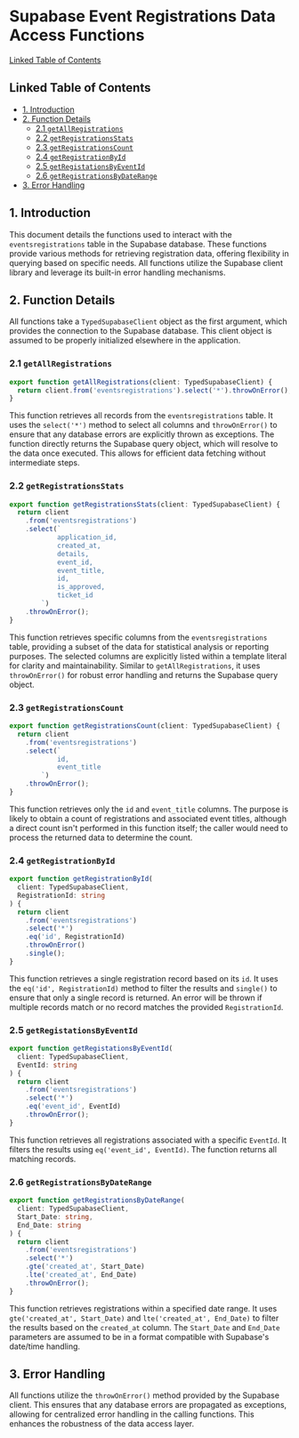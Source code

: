 # Supabase Event Registrations Data Access Functions

[Linked Table of Contents](#linked-table-of-contents)

## Linked Table of Contents

* [1. Introduction](#1-introduction)
* [2. Function Details](#2-function-details)
    * [2.1 `getAllRegistrations`](#21-getallregistrations)
    * [2.2 `getRegistrationsStats`](#22-getregistrationsstats)
    * [2.3 `getRegistrationsCount`](#23-getregistrationscount)
    * [2.4 `getRegistrationById`](#24-getregistrationbyid)
    * [2.5 `getRegistationsByEventId`](#25-getregistationsbyeventid)
    * [2.6 `getRegistrationsByDateRange`](#26-getregistrationsbydaterange)
* [3. Error Handling](#3-error-handling)


## 1. Introduction

This document details the functions used to interact with the `eventsregistrations` table in the Supabase database.  These functions provide various methods for retrieving registration data, offering flexibility in querying based on specific needs.  All functions utilize the Supabase client library and leverage its built-in error handling mechanisms.


## 2. Function Details

All functions take a `TypedSupabaseClient` object as the first argument, which provides the connection to the Supabase database.  This client object is assumed to be properly initialized elsewhere in the application.

### 2.1 `getAllRegistrations`

```typescript
export function getAllRegistrations(client: TypedSupabaseClient) {
  return client.from('eventsregistrations').select('*').throwOnError();
}
```

This function retrieves all records from the `eventsregistrations` table.  It uses the `select('*')` method to select all columns and `throwOnError()` to ensure that any database errors are explicitly thrown as exceptions.  The function directly returns the Supabase query object, which will resolve to the data once executed.  This allows for efficient data fetching without intermediate steps.

### 2.2 `getRegistrationsStats`

```typescript
export function getRegistrationsStats(client: TypedSupabaseClient) {
  return client
    .from('eventsregistrations')
    .select(`
            application_id,
            created_at,
            details,
            event_id,
            event_title,
            id,
            is_approved,
            ticket_id
        `)
    .throwOnError();
}
```

This function retrieves specific columns from the `eventsregistrations` table, providing a subset of the data for statistical analysis or reporting purposes. The selected columns are explicitly listed within a template literal for clarity and maintainability. Similar to `getAllRegistrations`, it uses `throwOnError()` for robust error handling and returns the Supabase query object.


### 2.3 `getRegistrationsCount`

```typescript
export function getRegistrationsCount(client: TypedSupabaseClient) {
  return client
    .from('eventsregistrations')
    .select(`
            id,
            event_title
        `)
    .throwOnError();
}
```

This function retrieves only the `id` and `event_title` columns.  The purpose is likely to obtain a count of registrations and associated event titles, although a direct count isn't performed in this function itself;  the caller would need to process the returned data to determine the count.


### 2.4 `getRegistrationById`

```typescript
export function getRegistrationById(
  client: TypedSupabaseClient,
  RegistrationId: string
) {
  return client
    .from('eventsregistrations')
    .select('*')
    .eq('id', RegistrationId)
    .throwOnError()
    .single();
}
```

This function retrieves a single registration record based on its `id`.  It uses the `eq('id', RegistrationId)` method to filter the results and `single()` to ensure that only a single record is returned.  An error will be thrown if multiple records match or no record matches the provided `RegistrationId`.

### 2.5 `getRegistationsByEventId`

```typescript
export function getRegistationsByEventId(
  client: TypedSupabaseClient,
  EventId: string
) {
  return client
    .from('eventsregistrations')
    .select('*')
    .eq('event_id', EventId)
    .throwOnError();
}
```

This function retrieves all registrations associated with a specific `EventId`.  It filters the results using `eq('event_id', EventId)`. The function returns all matching records.

### 2.6 `getRegistrationsByDateRange`

```typescript
export function getRegistrationsByDateRange(
  client: TypedSupabaseClient,
  Start_Date: string,
  End_Date: string
) {
  return client
    .from('eventsregistrations')
    .select('*')
    .gte('created_at', Start_Date)
    .lte('created_at', End_Date)
    .throwOnError();
}
```

This function retrieves registrations within a specified date range. It uses `gte('created_at', Start_Date)` and `lte('created_at', End_Date)` to filter the results based on the `created_at` column.  The `Start_Date` and `End_Date` parameters are assumed to be in a format compatible with Supabase's date/time handling.


## 3. Error Handling

All functions utilize the `throwOnError()` method provided by the Supabase client. This ensures that any database errors are propagated as exceptions, allowing for centralized error handling in the calling functions.  This enhances the robustness of the data access layer.
